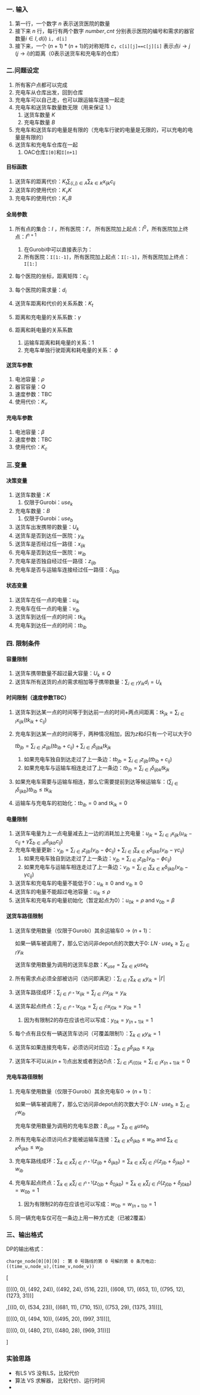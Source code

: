 ### **一. 输入**

1. 第一行，一个数字 $n$ 表示送货医院的数量
2. 接下来 $n$ 行，每行有两个数字 $number, cnt$ 分别表示医院的编号和需求的器官数量$i\in I, d(i)$ `i, d[i]`
3. 接下来，一个 $(n+1)*(n+1)$的对称矩阵 $c$，`c[i][j]==c[j][i]` 表示点$i\to j$ ($j\to i$)的距离（0表示送货车和充电车的仓库）

### **二.问题设定**

1. 所有客户点都可以完成
2. 充电车从仓库出发，回到仓库
3. 充电车可以自己走，也可以跟运输车连接一起走
4. 充电车和送货车数量数无限（用来保证 1.）
   1. 送货车数量 $K$
   2. 充电车数量 $B$
5. 充电车和送货车的电量是有限的（充电车行驶的电量是无限的，可以充电的电量是有限的）
6. 送货车和充电车仓库在一起
   1. OAC仓库`I[0]`和`I[n+1]`

#### **目标函数**

1. 送货车的距离代价：$K_t\sum_{(i,j)\in A}\sum_{k\in K}x_{ijk}c_{ij}$
2. 送货车的使用代价：$K_vK$
3. 充电车的使用代价：$K_cB$

#### **全局参数**

1. 所有点的集合：$I$ ，所有医院：$I'$， 所有医院加上起点：$I^0$，所有医院加上终点：$I^{n+1}$

   1. 在Gurobi中可以直接表示为：
   2. 所有医院：`I[1:-1]`，所有医院加上起点：`I[:-1]`，所有医院加上终点：`I[1:]`
2. 每个医院的坐标，距离矩阵：$c_{ij}$
3. 每个医院的需求量：$d_{i}$
4. 送货车距离和代价的关系系数：$K_t$
5. 距离和充电量的关系系数：$\gamma$
6. 距离和耗电量的关系系数

   1. 运输车距离和耗电量的关系：$1$
   2. 充电车单独行驶距离和耗电量的关系： $\phi$

#### 送货车参数

1. 电池容量：$\rho$
2. 器官容量：$Q$
3. 速度参数：TBC
4. 使用代价：$K_v$

#### 充电车参数

1. 电池容量：$\beta$
2. 速度参数：TBC
3. 使用代价：$K_c$

### **三.变量**

#### **决策变量**

1. 送货车数量：$K$
   1. 仅限于Gurobi：$use_k$
2. 充电车数量：$B$
   1. 仅限于Gurobi：$use_b$
3. 送货车出发携带的数量：$U_k$
4. 送货车是否到达任一医院：$y_{ik}$
5. 送货车是否经过任一路径：$x_{ijk}$
6. 充电车是否到达任一医院：$w_{ib}$
7. 充电车是否独自经过任一路径：$z_{ijb}$
8. 充电车是否与运输车连接经过任一路径：$\delta_{ijkb}$

#### **状态变量**

1. 送货车在任一点的电量：$u_{ik}$
2. 充电车在任一点的电量：$v_{ib}$
3. 送货车到达任一点的时间：$tk_{ik}$
4. 充电车到达任一点的时间：$tb_{ib}$

### **四. 限制条件**

#### 容量限制

1. 送货车携带数量不超过最大容量：$U_k\leq Q$
2. 送货车所有送货的点的需求相加等于携带数量：$\sum_{i\in I'}y_{ik}d_i= U_k$

#### 时间限制（速度参数TBC）

1. 送货车到达某一点的时间等于到达前一点的时间+两点间距离：$tk_{jk}=\sum_{i\in I} x_{ijk} (tk_{ik}+c_{ij})$
2. 充电车到达某一点的时间等于，两种情况相加，因为$z$和$\delta$只有一个可以大于0

   $tb_{jb}=\sum_{i\in I} z_{ijb}(tb_{ib}+c_{ij})+\sum_{i\in I}\delta_{ijbk}tk_{jk}$

   1. 如果充电车独自到达走过了上一条边：$tb_{jb}=\sum_{i\in I} z_{ijb}(tb_{ib}+c_{ij})$
   2. 如果充电车与运输车相连走过了上一条边：$tb_{jb}=\sum_{i\in I}\delta_{ijbk}tk_{jk}$
3. 如果充电车需要与运输车相连，那么它需要提前到达等候运输车：$(\sum_{j\in I}\delta_{ijkb}) tb_{ib}\leq tk_{ik}$
4. 运输车与充电车的初始化：$tb_{ib}=0$ and $tk_{ik}=0$

#### 电量限制

1. 送货车电量为上一点电量减去上一边的消耗加上充电量：$u_{jk} = \sum_{i \in I} x_{ijk} (u_{ik} - c_{ij} + \gamma \sum_{b \in \mathcal{B}} \delta_{ijkb} c_{ij})$
2. 充电车电量更新：$v_{jb}=\sum_{i\in I}z_{ijb}(v_{ib}-\phi c_{ij})+\sum_{i\in I}\sum_{k\in K}\delta_{ijkb}(v_{ib}-\gamma c_{ij})$
   1. 如果充电车独自到达走过了上一条边：$v_{jb}=\sum_{i\in I}z_{ijb}(v_{ib}-\phi c_{ij})$
   2. 如果充电车与运输车相连走过了上一条边：$v_{jb}=\sum_{i\in I}\sum_{k\in K}\delta_{ijkb}(v_{ib}-\gamma c_{ij})$
3. 送货车和充电车的电量不能低于0：$u_{ik}\geq0$ and $v_{ib}\geq0$
4. 送货车的电量不能超过电池容量：$u_{ik}\leq\rho$
5. 送货车和充电车的电量初始化（暂定起点为0）：$u_{0k}=\rho$ and $v_{0b}=\beta$

#### 送货车路径限制

1. 送货车使用数量（仅限于Gurobi）其余运输车$0\to (n+1)$：

   如果一辆车被调用了，那么它访问非depot点的次数大于0: $LN\cdot use_k\geq\sum_{i\in I'}y_{ik}$

   送货车使用数量为调用的送货车总数：$K_{use}=\sum_{k\in K}use_k$
2. 所有需求点必须全部被访问（访问即满足）：$\sum_{i \in{I'}}\sum_{k\in K}y_{ik}=|I'|$
3. 送货车路径成环：$\sum_{j \in{I}^{n+1}} x_{ijk} = \sum_{j \in {I}^0} x_{jik} = y_{ik}$
4. 送货车起点终点：$\sum_{j \in{I}^{n+1} } x_{0jk} = \sum_{j \in{I}^{0}} x_{j0k} = y_{0k} = 1$

   1. 因为有限制2的存在应该也可以写成：$y_{0k}=y_{(n+1)k}=1$
5. 每个点有且仅有一辆送货车访问（可覆盖限制1）：$\sum_{k\in K}y_{ik}=1$
6. 送货车如果连接充电车，必须访问对应边：$\sum_{b\in\beta}\delta_{ijkb}\leq x_{ijk}$
7. 送货车不可以从$(n+1)$点出发或者到达$0$点：$\sum_{i\in I}x_{i(0)k}=\sum_{i\in I}x_{(n+1)ik}=0$

#### 充电车路径限制

1. 充电车使用数量（仅限于Gurobi）其余充电车$0\to (n+1)$：

   如果一辆车被调用了，那么它访问非depot点的次数大于0: $LN\cdot use_b\geq\sum_{i\in I'}w_{ib}$

   充电车使用数量为调用的充电车总数：$B_{use}=\sum_{b\in B}use_b$
2. 所有充电车必须访问点才能被运输车连接：$\sum_{k\in K}\delta_{ijkb}\leq w_{ib}$ and $\sum_{k\in K}\delta_{ijkb}\leq w_{jb}$
3. 充电车路线成环：$\sum_{k\in K}\sum_{j \in{I}^{n+1}} (z_{ijb}+\delta_{ijkb}) = \sum_{k\in K}\sum_{j \in{I}^{0}} (z_{jib}+\delta_{jikb}) = w_{ib}$
4. 充电车起点终点：$\sum_{k\in K}\sum_{j \in{I}^{n+1} } (z_{0jb}+\delta_{0jkb}) = \sum_{k\in K}\sum_{j \in{I}^{0}}(z_{j0b}+\delta_{j0kb}) = w_{0b} = 1$

   1. 因为有限制2的存在应该也可以写成：$w_{0b}=w_{(n+1)b}=1$
5. 同一辆充电车仅可在一条边上用一种方式走（已被2覆盖）

### 三、输出格式

DP的输出格式：

```
charge_node[0][0][0] : 第 0 号路线的第 0 号解的第 0 条充电边: ((time_u,node_u),(time_v,node_v))
```

[

[[((0, 0), (492, 24)), ((492, 24), (516, 22)), ((608, 17), (653, 1)), ((795, 12), (1273, 31))]

,[((0, 0), (534, 23)), ((681, 11), (710, 15)), ((753, 29), (1375, 31))]],

[[((0, 0), (494, 10)), ((495, 20), (997, 31))]],

[[((0, 0), (480, 21)), ((480, 28), (969, 31))]]

]


### 实验思路

* 有LS VS 没有LS，比较代价
* 算法 VS 求解器， 比较代价、运行时间
*
